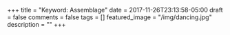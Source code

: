 +++
title = "Keyword: Assemblage"
date = 2017-11-26T23:13:58-05:00
draft = false
comments = false
tags = []
featured_image = "/img/dancing.jpg"
description = ""
+++
